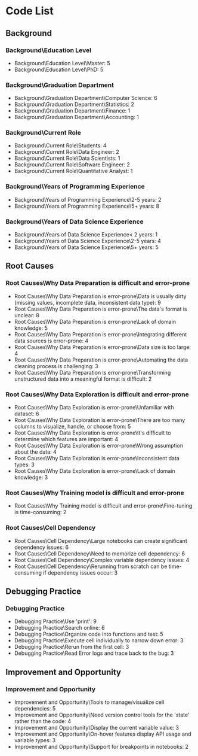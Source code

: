 # Code List

## Background

### Background\Education Level

- Background\Education Level\Master: 5
- Background\Education Level\PhD: 5

### Background\Graduation Department

- Background\Graduation Department\Computer Science: 6
- Background\Graduation Department\Statistics: 2
- Background\Graduation Department\Finance: 1
- Background\Graduation Department\Accounting: 1

### Background\Current Role

- Background\Current Role\Students: 4
- Background\Current Role\Data Engineer: 2
- Background\Current Role\Data Scientists: 1
- Background\Current Role\Software Engineer: 2
- Background\Current Role\Quantitative Analyst: 1

### Background\Years of Programming Experience

- Background\Years of Programming Experience\2-5 years: 2
- Background\Years of Programming Experience\5+ years: 8

### Background\Years of Data Science Experience

- Background\Years of Data Science Experience\< 2 years: 1
- Background\Years of Data Science Experience\2-5 years: 4
- Background\Years of Data Science Experience\5+ years: 5

## Root Causes

### Root Causes\Why Data Preparation is difficult and error-prone

- Root Causes\Why Data Preparation is error-prone\Data is usually dirty (missing values, incomplete data, inconsistent data type): 9
- Root Causes\Why Data Preparation is error-prone\The data's format is unclear: 8
- Root Causes\Why Data Preparation is error-prone\Lack of domain knowledge: 5
- Root Causes\Why Data Preparation is error-prone\Integrating different data sources is error-prone: 4
- Root Causes\Why Data Preparation is error-prone\Data size is too large: 4
- Root Causes\Why Data Preparation is error-prone\Automating the data cleaning process is challenging: 3
- Root Causes\Why Data Preparation is error-prone\Transforming unstructured data into a meaningful format is difficult: 2

### Root Causes\Why Data Exploration is difficult and error-prone

- Root Causes\Why Data Exploration is error-prone\Unfamiliar with dataset: 6
- Root Causes\Why Data Exploration is error-prone\There are too many columns to visualize, handle, or choose from: 5
- Root Causes\Why Data Exploration is error-prone\It's difficult to determine which features are important: 4
- Root Causes\Why Data Exploration is error-prone\Wrong assumption about the data: 4
- Root Causes\Why Data Exploration is error-prone\Inconsistent data types: 3
- Root Causes\Why Data Exploration is error-prone\Lack of domain knowledge: 3

### Root Causes\Why Training model is difficult and error-prone

- Root Causes\Why Training model is difficult and error-prone\Fine-tuning is time-consuming: 2

### Root Causes\Cell Dependency

- Root Causes\Cell Dependency\Large notebooks can create significant dependency issues: 6
- Root Causes\Cell Dependency\Need to memorize cell dependency: 6
- Root Causes\Cell Dependency\Complex variable dependency issues: 4
- Root Causes\Cell Dependency\Rerunning from scratch can be time-consuming if dependency issues occur: 3

## Debugging Practice

### Debugging Practice

- Debugging Practice\Use 'print': 9
- Debugging Practice\Search online: 6
- Debugging Practice\Organize code into functions and test: 5
- Debugging Practice\Execute cell individually to narrow down error: 3
- Debugging Practice\Rerun from the first cell: 3
- Debugging Practice\Read Error logs and trace back to the bug: 3

## Improvement and Opportunity

### Improvement and Opportunity

- Improvement and Opportunity\Tools to manage/visualize cell dependencies: 5
- Improvement and Opportunity\Need version control tools for the 'state' rather than the code: 4
- Improvement and Opportunity\Display the current variable value: 3
- Improvement and Opportunity\On-hover features display API usage and variable types: 3
- Improvement and Opportunity\Support for breakpoints in notebooks: 2
